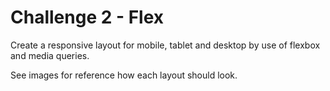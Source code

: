 # Challenge 2 - Flex

Create a responsive layout for mobile, tablet and desktop by use of flexbox and media queries.

See images for reference how each layout should look.
